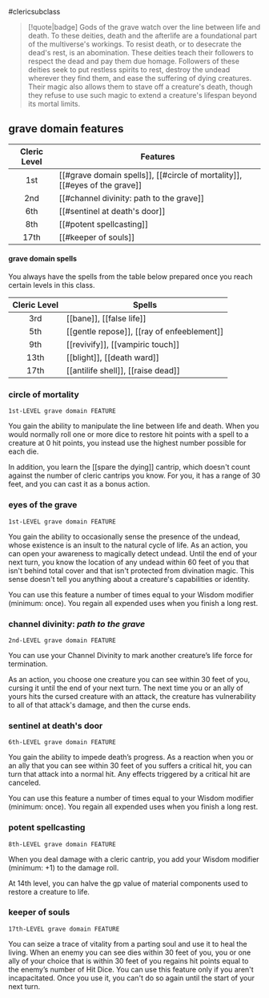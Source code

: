 #clericsubclass

> [!quote|badge] 
> Gods of the grave watch over the line between life and death. To these deities, death and the afterlife are a foundational part of the multiverse's workings. To resist death, or to desecrate the dead's rest, is an abomination. These deities teach their followers to respect the dead and pay them due homage. Followers of these deities seek to put restless spirits to rest, destroy the undead wherever they find them, and ease the suffering of dying creatures. Their magic also allows them to stave off a creature's death, though they refuse to use such magic to extend a creature's lifespan beyond its mortal limits.
## grave domain features
| **Cleric Level** | **Features**                                                               |
| :--------------: | -------------------------------------------------------------------------- |
|       1st        | [[#grave domain spells]], [[#circle of mortality]], [[#eyes of the grave]] |
|       2nd        | [[#channel divinity: path to the grave]]                                   |
|       6th        | [[#sentinel at death's door]]                                              |
|       8th        | [[#potent spellcasting]]                                                   |
|       17th       | [[#keeper of souls]]                                                       |
#### grave domain spells
You always have the spells from the table below prepared once you reach certain levels in this class.

| **Cleric Level** | **Spells**                                 |
| :--------------: | ------------------------------------------ |
|       3rd        | [[bane]], [[false life]]                   |
|       5th        | [[gentle repose]], [[ray of enfeeblement]] |
|       9th        | [[revivify]], [[vampiric touch]]           |
|       13th       | [[blight]], [[death ward]]                 |
|       17th       | [[antilife shell]], [[raise dead]]         |
### circle of mortality
`1st-LEVEL grave domain FEATURE`

You gain the ability to manipulate the line between life and death. When you would normally roll one or more dice to restore hit points with a spell to a creature at 0 hit points, you instead use the highest number possible for each die.

In addition, you learn the [[spare the dying]] cantrip, which doesn't count against the number of cleric cantrips you know. For you, it has a range of 30 feet, and you can cast it as a bonus action.
### eyes of the grave
`1st-LEVEL grave domain FEATURE`

You gain the ability to occasionally sense the presence of the undead, whose existence is an insult to the natural cycle of life. As an action, you can open your awareness to magically detect undead. Until the end of your next turn, you know the location of any undead within 60 feet of you that isn't behind total cover and that isn't protected from divination magic. This sense doesn't tell you anything about a creature's capabilities or identity.

You can use this feature a number of times equal to your Wisdom modifier (minimum: once). You regain all expended uses when you finish a long rest.
### channel divinity: *path to the grave*
`2nd-LEVEL grave domain FEATURE`

You can use your Channel Divinity to mark another creature’s life force for termination.

As an action, you choose one creature you can see within 30 feet of you, cursing it until the end of your next turn. The next time you or an ally of yours hits the cursed creature with an attack, the creature has vulnerability to all of that attack's damage, and then the curse ends.
### sentinel at death's door
`6th-LEVEL grave domain FEATURE`

You gain the ability to impede death’s progress. As a reaction when you or an ally that you can see within 30 feet of you suffers a critical hit, you can turn that attack into a normal hit. Any effects triggered by a critical hit are canceled.

You can use this feature a number of times equal to your Wisdom modifier (minimum: once). You regain all expended uses when you finish a long rest.
### potent spellcasting
`8th-LEVEL grave domain FEATURE`

When you deal damage with a cleric cantrip, you add your Wisdom modifier (minimum: +1) to the damage roll.

At 14th level, you can halve the gp value of material components used to restore a creature to life.
### keeper of souls
`17th-LEVEL grave domain FEATURE`

You can seize a trace of vitality from a parting soul and use it to heal the living. When an enemy you can see dies within 30 feet of you, you or one ally of your choice that is within 30 feet of you regains hit points equal to the enemy’s number of Hit Dice. You can use this feature only if you aren't incapacitated. Once you use it, you can't do so again until the start of your next turn.

